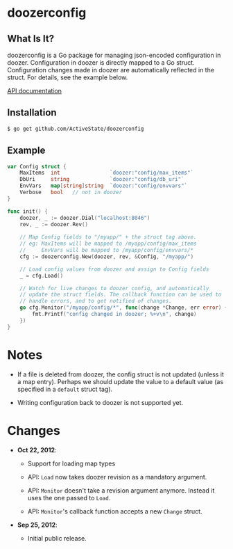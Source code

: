 # doozerconfig

## What Is It?

doozerconfig is a Go package for managing json-encoded configuration in doozer. Configuration in doozer is directly mapped to a Go struct. Configuration changes made in doozer are automatically reflected in the struct. For details, see the example below.

[API documentation](http://godoc.org/github.com/ActiveState/doozerconfig)

## Installation

```bash
$ go get github.com/ActiveState/doozerconfig
```

## Example

```Go
var Config struct {
    MaxItems  int                `doozer:"config/max_items"`
    DbUri     string             `doozer:"config/db_uri"`
    EnvVars   map[string]string  `doozer:"config/envvars"`
    Verbose   bool   // not in doozer
}

func init() {
    doozer, _ := doozer.Dial("localhost:8046")
    rev, _ := doozer.Rev()
    
    // Map Config fields to "/myapp/" + the struct tag above.
    // eg: MaxItems will be mapped to /myapp/config/max_items
    //     EnvVars will be mapped to /myapp/config/envvars/*
    cfg := doozerconfig.New(doozer, rev, &Config, "/myapp/")

    // Load config values from doozer and assign to Config fields
    _ = cfg.Load()  

    // Watch for live changes to doozer config, and automatically
    // update the struct fields. The callback function can be used to
    // handle errors, and to get notified of changes.
    go cfg.Monitor("/myapp/config/*", func(change *Change, err error) {
        fmt.Printf("config changed in doozer; %+v\n", change)            
    })
}
```

# Notes

- If a file is deleted from doozer, the config struct is not updated
  (unless it a map entry). Perhaps we should update the value to a
  default value (as specified in a `default` struct tag).

- Writing configuration back to doozer is not supported yet.

# Changes

- **Oct 22, 2012**:

  - Support for loading map types

  - API: `Load` now takes doozer revision as a mandatory argument.

  - API: `Monitor` doesn't take a revision argument anymore. Instead
    it uses the one passed to `Load`.

  - API: `Monitor`'s callback function accepts a new `Change` struct.

- **Sep 25, 2012**:

  - Initial public release.
  
